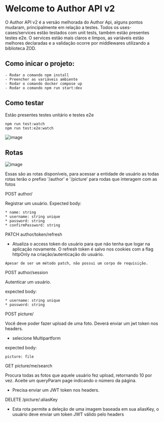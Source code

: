 # Welcome to Author API v2

O Author API v2 é a versão melhorada do Author Api, alguns pontos mudaram, principalmente em relação a testes. Todos os uses-cases/services estão testados com unit tests, também estão presentes testes e2e. O services estão mais claros e limpos, as variáveis estão melhores declaradas e a validação ocorre por middlewares utilizando a biblioteca ZOD.


## Como inicar o projeto: 
```
- Rodar o comando npm install
- Preencher as variáveis ambiente
- Rodar o comando docker compose up 
- Rodar o comando npm run start:dev
```

## Como testar
Estão presentes testes unitário e testes e2e
```
npm run test:watch
npm run test:e2e:watch
```

![image](https://user-images.githubusercontent.com/68877260/226893002-fc0acf82-9217-44cb-8845-9962c401ba55.png)


## Rotas

![image](https://user-images.githubusercontent.com/68877260/226893483-81f02659-bf79-4bc1-9006-dec9df8baa0a.png)

Essas são as rotas disponíveis, para acessar a entidade de usuário as todas rotas terão o prefixo '/author' e '/picture' para rodas que interagem com as fotos

POST author/

Registrar um usuário.
Expected body: 
```  
* name: string
* username: string unique
* password: string
* confirmPassword: string
```  

PATCH author/token/refresh
- Atualiza o access token do usuário para que não tenha que logar na aplicação novamente. O refresh token é salvo nos cookies com a flag httpOnly na criação/autenticação do usuário. 
```
Apesar de ser um método patch, não possui um corpo de requisição.
```
POST author/session

Autenticar um usuário.

expected body: 
```
* username: string unique
* password: string
```

POST picture/

Você deve poder fazer upload de uma foto. Deverá enviar um jwt token nos headers.

* selecione Multipartform

expected body:

```
picture: file
```


GET picture/me/search

Procura todas as fotos que aquele usuário fez upload, retornando 10 por vez. Aceite um queryParam page indicando o número da página. 
* Precisa enviar um JWT token nos headers.


DELETE /picture/:aliasKey
- Esta rota permite a deleção de uma imagem baseada em sua aliasKey, o usuário deve enviar um token JWT válido pelo headers
